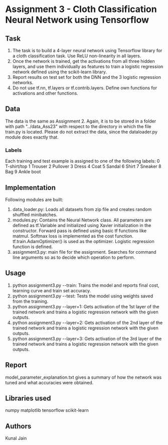 # Assignment 3 - Cloth Classification Neural Network using Tensorflow

## Task
1. The task is to build a 4-layer neural network using Tensorflow library for a cloth classification task. Use ReLU non-linearity in all layers.
2. Once the network is trained, get the activations from all three hidden layers, and use them individually as features to train a logistic regression network defined using the scikit-learn library.
3. Report results on test set for both the DNN and the 3 logistic regression networks.
4. Do not use tf.nn, tf.layers or tf.contrib.layers. Define own functions for activations and other functions.

## Data
The data is the same as Assignment 2. Again, it is to be stored in a folder with path "../data_Ass23" with respect to the directory in which the file train.py is located. Please do not extract the data, since the dataloader.py module does exactly that.

### Labels
Each training and test example is assigned to one of the following labels:
0 T-shirt/top	1 Trouser	2 Pullover	3 Dress		4 Coat
5 Sandal	6 Shirt		7 Sneaker	8 Bag		9 Ankle boot

## Implementation
Following modules are built:
1. data_loader.py: Loads all datasets from zip file and creates random shuffled minibatches.
2. modules.py: Contains the Neural Network class. All parameters are defined as tf.Variable and initialized using Xavier initialization in the constructor. Forward pass is defined using basic tf functions like matmul. Softmax loss is implemented as the cost function. tf.train.AdamOptimizer() is used as the optimizer. Logistic regression function is defined.
3. assignment3.py: main file for the assignment. Searches for command line arguments so as to decide which operation to perform.

## Usage
1. python assignment3.py --train: Trains the model and reports final cost, learning curve and train set accuracy.
2. python assignment3.py --test: Tests the model using weights saved from the training.
3. python assignment3.py --layer=1: Gets activation of the 1st layer of the trained network and trains a logistic regression network with the given outputs.
4. python assignment3.py --layer=2: Gets activation of the 2nd layer of the trained network and trains a logistic regression network with the given outputs.
5. python assignment3.py --layer=3: Gets activation of the 3rd layer of the trained network and trains a logistic regression network with the given outputs.

## Report
model_parameter_explanation.txt gives a summary of how the network was tuned and what accuracies were obtained.

## Libraries used
numpy
matplotlib
tensorflow
scikit-learn

## Authors
Kunal Jain
